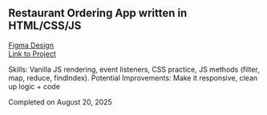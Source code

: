 ## Restaurant Ordering App  written in HTML/CSS/JS
[Figma Design](https://www.figma.com/design/Hdgwo69Dym9vVsxbuPbl0h/Mobile-Restaurant-Menu?node-id=0-1&p=f&t=ESwR7XfRabP2iKoi-0)
<br>
[Link to Project](https://coruscating-croquembouche-95fffc.netlify.app/)

Skills: Vanilla JS rendering, event listeners, CSS practice, JS methods (filter, map, reduce, findIndex).
Potential Improvements: Make it responsive, clean up logic + code

Completed on August 20, 2025
